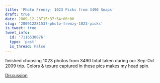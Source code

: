 ```yaml
---
title: 'Photo Frenzy: 1023 Picks from 3490 Snaps'
draft: true
date: 2009-12-28T15:37:54+00:00
slug: '200912281537-photo-frenzy-1023-picks'
is_tweet: true
tweet_info:
  id: '7116530076'
  type: 'post'
  is_thread: False
---
```




finished choosing 1023 photos from 3490 total taken during our Sep-Oct 2009 trip. Colors & texure captured in these pics makes my head spin.

[Discussion](https://x.com/sytelus/status/7116530076)
